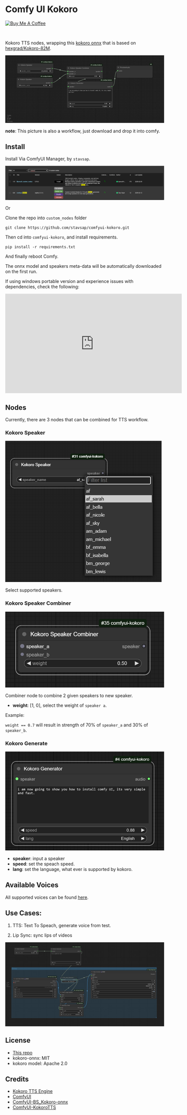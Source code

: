 # Comfy UI Kokoro

<a href="https://www.buymeacoffee.com/stavsapq" target="_blank"><img src="https://cdn.buymeacoffee.com/buttons/default-orange.png" alt="Buy Me A Coffee" height="40" width="174"></a>

<img src="https://img.shields.io/badge/v1.0-green.svg?style=for-the-badge&labelColor=gray&label=Kokoro&color=blue" alt=""/>
<img src="https://img.shields.io/badge/0.4.2-green.svg?style=for-the-badge&labelColor=gray&label=Kokoro-onnx&color=blue" alt=""/>

Kokoro TTS nodes, wrapping this [kokoro onnx](https://github.com/thewh1teagle/kokoro-onnx) that is based on [hexgrad/Kokoro-82M](https://huggingface.co/hexgrad/Kokoro-82M).

![workflow.png](.meta/workflow.png)

**note**: This picture is also a workflow, just download and drop it into comfy.

## Install

Install Via ComfyUI Manager, by `stavsap`.

![img.png](.meta/img.png)

Or

Clone the repo into `custom_nodes` folder

```shell
git clone https://github.com/stavsap/comfyui-kokoro.git
```

Then cd into `comfyui-kokoro`, and install requirements.

```shell
pip install -r requirements.txt 
```
And finally reboot Comfy.

The onnx model and speakers meta-data will be automatically downloaded on the first run.

If using windows portable version and experience issues with dependencies, check the following:

<iframe width="560" height="315" src="https://www.youtube.com/embed/4dZ2L7VY94A?si=fye4zKts_tH8Ryrk" title="YouTube video player" frameborder="0" allow="accelerometer; autoplay; clipboard-write; encrypted-media; gyroscope; picture-in-picture; web-share" referrerpolicy="strict-origin-when-cross-origin" allowfullscreen></iframe>

## Nodes

Currently, there are 3 nodes that can be combined for TTS workflow.

### Kokoro Speaker

![speaker.png](.meta/speaker.png)

Select supported speakers.

### Kokoro Speaker Combiner

![speaker_combiner.png](.meta/speaker_combiner.png)

Combiner node to combine 2 given speakers to new speaker.

- **weight**: [1, 0], select the weight of `speaker a`.

Example:

`weight == 0.7` will result in strength of 70% of `speaker_a` and 30% of `speaker_b`.


### Kokoro Generate

![generator.png](.meta/generator.png)

- **speaker**: input a speaker
- **speed**: set the speach speed.
- **lang**: set the language, what ever is supported by kokoro.


## Available Voices

All supported voices can be found [here](https://huggingface.co/hexgrad/Kokoro-82M/blob/main/VOICES.md).

## Use Cases:

1. TTS: Text To Speach, generate voice from test.

2. Lip Sync: sync lips of videos

![lipsync.png](.meta/lipsync.png)

## License

- [This repo](LICENSE)
- kokoro-onnx: MIT
- kokoro model: Apache 2.0

## Credits

- [Kokoro TTS Engine](https://huggingface.co/hexgrad/Kokoro-82M)
- [ComfyUI](https://github.com/comfyanonymous/ComfyUI)
- [ComfyUI-BS_Kokoro-onnx](https://github.com/Burgstall-labs/ComfyUI-BS_Kokoro-onnx)
- [ComfyUI-KokoroTTS](https://github.com/benjiyaya/ComfyUI-KokoroTTS)
